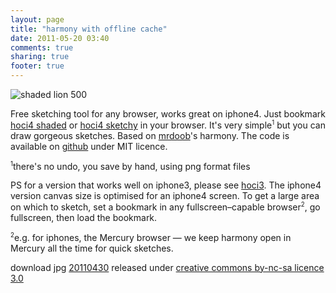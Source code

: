 ```yaml
---
layout: page
title: "harmony with offline cache"
date: 2011-05-20 03:40
comments: true
sharing: true
footer: true
---
```


![shaded lion 500][]

Free sketching tool for any browser, works great on iphone4. Just bookmark [hoci4 shaded][] or [hoci4 sketchy][] in your browser. It's very simple<sup><small>1</small></sup> but you can draw gorgeous sketches. Based on [mrdoob][]'s harmony. The code is available on [github][hoci code] under MIT licence.

<sup><small>1</small></sup>there's no undo, you save by hand, using png format files

PS for a version that works well on iphone3, please see [hoci3][]. The iphone4 version canvas size is optimised for an iphone4 screen. To get a large area on which to sketch, set a bookmark in any fullscreen–capable browser<sup><small>2</small></sup>, go fullscreen, then load the bookmark.

<sup><small>2</small></sup>e.g. for iphones, the Mercury browser — we keep harmony open in Mercury all the time for quick sketches.

download jpg [20110430][shaded lion] released under [creative commons by-nc-sa licence 3.0][cc]

[shaded lion]: http://dl.getdropbox.com/u/2891399/org/picturebook/20110430lionsketchy.png
[shaded lion 500]: http://dl.getdropbox.com/u/2891399/org/picturebook/20110430lionsketchy-500.png
[cc]: http://creativecommons.org/licenses/by-nc-sa/3.0/

[hoci4 sketchy]: http://makiaea.github.com/make/hoci4/index.html
[hoci4 shaded]: http://makiaea.github.com/make/hoci4/index.html#shaded
[hoci code]: https://github.com/makiaea/harmony
[mrdoob]: http://mrdoob.com/projects/harmony/
[hoci3]: http://www.makiaea.org/tagged/cookbook